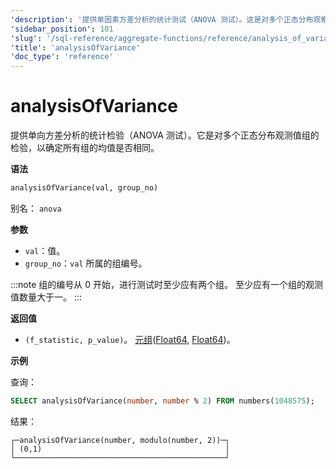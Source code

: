 ```yaml
---
'description': '提供单因素方差分析的统计测试（ANOVA 测试）。这是对多个正态分布观察组进行的检验，以找出所有组的均值是否相同。'
'sidebar_position': 101
'slug': '/sql-reference/aggregate-functions/reference/analysis_of_variance'
'title': 'analysisOfVariance'
'doc_type': 'reference'
---
```



# analysisOfVariance

提供单向方差分析的统计检验（ANOVA 测试）。它是对多个正态分布观测值组的检验，以确定所有组的均值是否相同。

**语法**

```sql
analysisOfVariance(val, group_no)
```

别名： `anova`

**参数**
- `val`：值。
- `group_no`：`val` 所属的组编号。

:::note
组的编号从 0 开始，进行测试时至少应有两个组。
至少应有一个组的观测值数量大于一。
:::

**返回值**

- `(f_statistic, p_value)`。 [元组](../../data-types/tuple.md)([Float64](../../data-types/float.md), [Float64](../../data-types/float.md))。

**示例**

查询：

```sql
SELECT analysisOfVariance(number, number % 2) FROM numbers(1048575);
```

结果：

```response
┌─analysisOfVariance(number, modulo(number, 2))─┐
│ (0,1)                                         │
└───────────────────────────────────────────────┘
```
